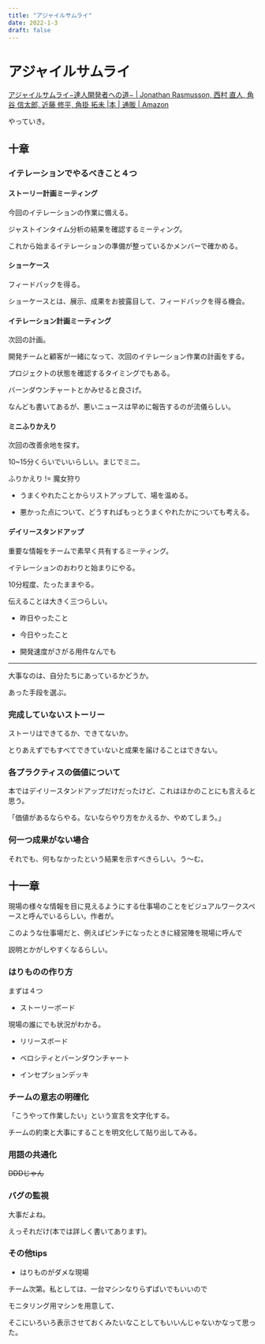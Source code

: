 ```yaml
---
title: "アジャイルサムライ"
date: 2022-1-3
draft: false
---
```

# アジャイルサムライ



[アジャイルサムライ−達人開発者への道− | Jonathan Rasmusson, 西村 直人, 角谷 信太郎, 近藤 修平, 角掛 拓未 |本 | 通販 | Amazon](https://www.amazon.co.jp/%E3%82%A2%E3%82%B8%E3%83%A3%E3%82%A4%E3%83%AB%E3%82%B5%E3%83%A0%E3%83%A9%E3%82%A4%E2%88%92%E9%81%94%E4%BA%BA%E9%96%8B%E7%99%BA%E8%80%85%E3%81%B8%E3%81%AE%E9%81%93%E2%88%92-Jonathan-Rasmusson/dp/4274068560)



やっていき。



## 十章



### イテレーションでやるべきこと４つ



#### ストーリー計画ミーティング



今回のイテレーションの作業に備える。



ジャストインタイム分析の結果を確認するミーティング。



これから始まるイテレーションの準備が整っているかメンバーで確かめる。



#### ショーケース



フィードバックを得る。



ショーケースとは、展示、成果をお披露目して、フィードバックを得る機会。



#### イテレーション計画ミーティング



次回の計画。



開発チームと顧客が一緒になって、次回のイテレーション作業の計画をする。



プロジェクトの状態を確認するタイミングでもある。



バーンダウンチャートとかみせると良さげ。



なんども書いてあるが、悪いニュースは早めに報告するのが流儀らしい。



#### ミニふりかえり



次回の改善余地を探す。



10~15分くらいでいいらしい。まじでミニ。



ふりかえり != 魔女狩り



* うまくやれたことからリストアップして、場を温める。



* 悪かった点について、どうすればもっとうまくやれたかについても考える。



#### デイリースタンドアップ



重要な情報をチームで素早く共有するミーティング。



イテレーションのおわりと始まりにやる。



10分程度、たったままやる。



伝えることは大きく三つらしい。



* 昨日やったこと



* 今日やったこと



* 開発速度がさがる用件なんでも



---



大事なのは、自分たちにあっているかどうか。



あった手段を選ぶ。



### 完成していないストーリー



ストーリはできてるか、できてないか。



とりあえずでもすべてできていないと成果を届けることはできない。



### 各プラクティスの価値について



本ではデイリースタンドアップだけだったけど、これはほかのことにも言えると思う。



「価値があるならやる。ないならやり方をかえるか、やめてしまう。」



### 何一つ成果がない場合



それでも、何もなかったという結果を示すべきらしい。う〜む。



## 十一章



現場の様々な情報を目に見えるようにする仕事場のことをビジュアルワークスペースと呼んでいるらしい。作者が。



このような仕事場だと、例えばピンチになったときに経営陣を現場に呼んで



説明とかがしやすくなるらしい。



### はりものの作り方



まずは４つ



* ストーリーボード



現場の誰にでも状況がわかる。



* リリースボード



* ベロシティとバーンダウンチャート



* インセプションデッキ



### チームの意志の明確化



「こうやって作業したい」という宣言を文字化する。



チームの約束と大事にすることを明文化して貼り出してみる。





### 用語の共通化



~~DDDじゃん~~



### バグの監視



大事だよね。



えっそれだけ(本では詳しく書いてあります)。



### その他tips



* はりものがダメな現場



チーム次第。私としては、一台マシンなりらずぱいでもいいので



モニタリング用マシンを用意して、



そこにいろいろ表示させておくみたいなことしてもいいんじゃないかなって思った。
